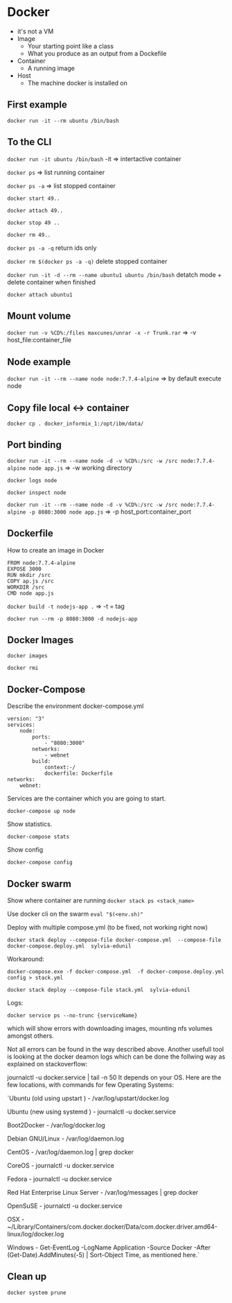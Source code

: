 # Docker

* it's not a VM
* Image
    * Your starting point like a class 
    * What you produce as an output from a Dockefile
* Container
    * A running image
* Host
    * The machine docker is installed on 

## First example
`docker run -it --rm ubuntu /bin/bash`

## To the CLI
`docker run -it ubuntu /bin/bash`
-it => intertactive container

`docker ps`
=> list running container

`docker ps -a`
=> list stopped container

`docker start 49..`

`docker attach 49..`

`docker stop 49 ..`

`docker rm 49..`

`docker ps -a -q` return ids only

`docker rm $(docker ps -a -q)` delete stopped container

`docker run -it -d --rm --name ubuntu1 ubuntu /bin/bash` detatch mode + delete container when finished

`docker attach ubuntu1`
## Mount volume
`docker run -v %CD%:/files maxcunes/unrar -x -r Trunk.rar` => -v host_file:container_file

## Node example
`docker run -it --rm --name node node:7.7.4-alpine`
=> by default execute node

## Copy file local <-> container
 `docker cp . docker_informix_1:/opt/ibm/data/`

## Port binding
`docker run -it --rm --name node -d -v %CD%:/src -w /src node:7.7.4-alpine node app.js` => -w working directory

`docker logs node`

`docker inspect node`

`docker run -it --rm --name node -d -v %CD%:/src -w /src node:7.7.4-alpine -p 8080:3000 node app.js` => -p host_port:container_port

## Dockerfile
How to create an image in Docker
```docker
FROM node:7.7.4-alpine
EXPOSE 3000
RUN mkdir /src
COPY ap.js /src
WORKDIR /src
CMD node app.js
```
`docker build -t nodejs-app .` => -t = tag

`docker run --rm -p 8080:3000 -d nodejs-app`

## Docker Images
`docker images`

`docker rmi`


## Docker-Compose

Describe the environment docker-compose.yml
```docker
version: "3"
services:
    node:
        ports:
            - "8080:3000"
        networks:
            - webnet
        build:
            context:-/
            dockerfile: Dockerfile
networks:
    webnet:
```

Services are the container which you are going to start.

`docker-compose up node`

Show statistics.

`docker-compose stats`

Show config 

`docker-compose config`

## Docker swarm ##

Show where container are running
`docker stack ps <stack_name>`

Use docker cli on the swarm
`eval "$(<env.sh)" `

Deploy with multiple compose.yml (to be fixed, not working right now)

`docker stack deploy --compose-file docker-compose.yml  --compose-file docker-compose.deploy.yml  sylvia-edunil`

Workaround:

`docker-compose.exe -f docker-compose.yml  -f docker-compose.deploy.yml  config > stack.yml`

`docker stack deploy --compose-file stack.yml  sylvia-edunil`

Logs:

`docker service ps --no-trunc {serviceName}`

which will show errors with downloading images, mounting nfs volumes amongst others.

Not all errors can be found in the way described above. Another usefull tool is looking at the docker deamon logs which can be done the follwing way as explained on stackoverflow:

journalctl -u docker.service | tail -n 50 
It depends on your OS. Here are the few locations, with commands for few Operating Systems:

`Ubuntu (old using upstart ) - /var/log/upstart/docker.log

Ubuntu (new using systemd ) - journalctl -u docker.service

Boot2Docker - /var/log/docker.log

Debian GNU/Linux - /var/log/daemon.log

CentOS - /var/log/daemon.log | grep docker

CoreOS - journalctl -u docker.service

Fedora - journalctl -u docker.service

Red Hat Enterprise Linux Server - /var/log/messages | grep docker

OpenSuSE - journalctl -u docker.service

OSX - ~/Library/Containers/com.docker.docker/Data/com.docker.driver.amd64-linux/log/d‌​ocker.log

Windows - Get-EventLog -LogName Application -Source Docker -After (Get-Date).AddMinutes(-5) | Sort-Object Time, as mentioned here.`


## Clean up ##

`docker system prune`









